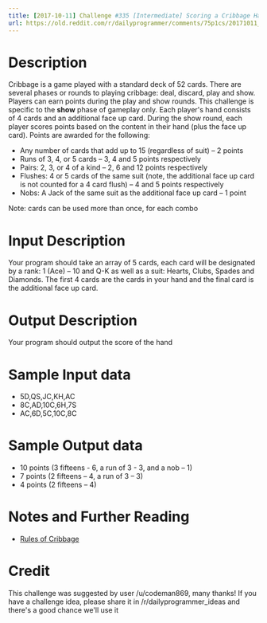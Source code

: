 ```yaml
---
title: [2017-10-11] Challenge #335 [Intermediate] Scoring a Cribbage Hand
url: https://old.reddit.com/r/dailyprogrammer/comments/75p1cs/20171011_challenge_335_intermediate_scoring_a/
---
```


# Description


Cribbage is a game played with a standard deck of 52 cards. There are several phases or rounds to playing cribbage: deal, discard, play and show. Players can earn points during the play and show rounds. This challenge is specific to the **show** phase of gameplay only. Each player's hand consists of 4 cards and an additional face up card. During the show round, each player scores points based on the content in their hand (plus the face up card). Points are awarded for the following:


* Any number of cards that add up to 15 (regardless of suit) – 2 points
* Runs of 3, 4, or 5 cards – 3, 4 and 5 points respectively 
* Pairs: 2, 3, or 4 of a kind – 2, 6 and 12 points respectively
* Flushes: 4 or 5 cards of the same suit (note, the additional face up card is not counted for a 4 card flush) – 4 and 5 points respectively
* Nobs: A Jack of the same suit as the additional face up card – 1 point

Note: cards can be used more than once, for each combo


# Input Description


Your program should take an array of 5 cards, each card will be designated by a rank: 1 (Ace) – 10 and Q-K as well as a suit: Hearts, Clubs, Spades and Diamonds. The first 4 cards are the cards in your hand and the final card is the additional face up card.


# Output Description 


Your program should output the score of the hand


# Sample Input data


* 5D,QS,JC,KH,AC
* 8C,AD,10C,6H,7S
* AC,6D,5C,10C,8C


# Sample Output data


* 10 points (3 fifteens - 6, a run of 3 - 3, and a nob – 1)
* 7 points (2 fifteens – 4, a run of 3 – 3)
* 4 points (2 fifteens – 4)


# Notes and Further Reading


* [Rules of Cribbage](http://en.wikipedia.org/wiki/Rules_of_cribbage)

# Credit

This challenge was suggested by user /u/codeman869, many thanks! If you have a challenge idea, please share it in /r/dailyprogrammer_ideas and there's a good chance we'll use it